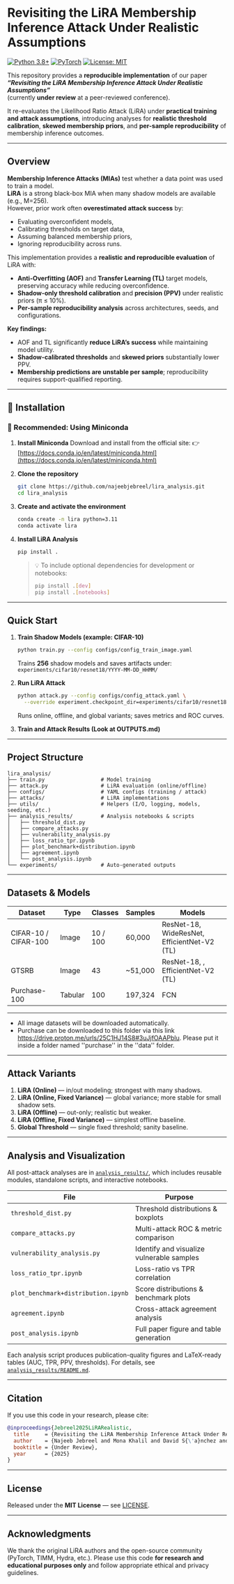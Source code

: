 # Revisiting the LiRA Membership Inference Attack Under Realistic Assumptions

[![Python 3.8+](https://img.shields.io/badge/python-3.8+-blue.svg)](https://www.python.org/downloads/)
[![PyTorch](https://img.shields.io/badge/PyTorch-2.0+-ee4c2c.svg)](https://pytorch.org/)
[![License: MIT](https://img.shields.io/badge/License-MIT-yellow.svg)](https://opensource.org/licenses/MIT)

This repository provides a **reproducible implementation** of our paper  
***“Revisiting the LiRA Membership Inference Attack Under Realistic Assumptions”***  
(currently **under review** at a peer-reviewed conference).

It re-evaluates the Likelihood Ratio Attack (LiRA) under **practical training and attack assumptions**, introducing analyses for **realistic threshold calibration**, **skewed membership priors**, and **per-sample reproducibility** of membership inference outcomes.

---

## Overview

**Membership Inference Attacks (MIAs)** test whether a data point was used to train a model.  
**LiRA** is a strong black-box MIA when many shadow models are available (e.g., M=256).  
However, prior work often **overestimated attack success** by:
- Evaluating overconfident models,
- Calibrating thresholds on target data,
- Assuming balanced membership priors,
- Ignoring reproducibility across runs.

This implementation provides a **realistic and reproducible evaluation** of LiRA with:

- **Anti-Overfitting (AOF)** and **Transfer Learning (TL)** target models,  
  preserving accuracy while reducing overconfidence.  
- **Shadow-only threshold calibration** and **precision (PPV)** under realistic priors (π ≤ 10%).  
- **Per-sample reproducibility analysis** across architectures, seeds, and configurations.  

**Key findings:**
- AOF and TL significantly **reduce LiRA’s success** while maintaining model utility.  
- **Shadow-calibrated thresholds** and **skewed priors** substantially lower PPV.  
- **Membership predictions are unstable per sample**; reproducibility requires support-qualified reporting.


---

## 🧩 Installation

### 🌟 Recommended: Using Miniconda

1. **Install Miniconda**
   Download and install from the official site:
   👉 [https://docs.conda.io/en/latest/miniconda.html](https://docs.conda.io/en/latest/miniconda.html)

2. **Clone the repository**

   ```bash
   git clone https://github.com/najeebjebreel/lira_analysis.git
   cd lira_analysis
   ```

3. **Create and activate the environment**

   ```bash
   conda create -n lira python=3.11
   conda activate lira
   ```

4. **Install LiRA Analysis**

   ```bash
   pip install .
   ```

   > 💡 To include optional dependencies for development or notebooks:
   >
   > ```bash
   > pip install .[dev]
   > pip install .[notebooks]
   > ```

---


## Quick Start

1. **Train Shadow Models (example: CIFAR-10)**

   ```bash
   python train.py --config configs/config_train_image.yaml
   ```

   Trains **256** shadow models and saves artifacts under:
   `experiments/cifar10/resnet18/YYYY-MM-DD_HHMM/`

2. **Run LiRA Attack**

   ```bash
   python attack.py --config configs/config_attack.yaml \
     --override experiment.checkpoint_dir=experiments/cifar10/resnet18/YYYY-MM-DD_HHMM
   ```

   Runs online, offline, and global variants; saves metrics and ROC curves.

3. **Train and Attack Results (Look at OUTPUTS.md)**

---

## Project Structure

```
lira_analysis/
├── train.py                  # Model training
├── attack.py                 # LiRA evaluation (online/offline)
├── configs/                  # YAML configs (training / attack)
├── attacks/                  # LiRA implementations
├── utils/                    # Helpers (I/O, logging, models, seeding, etc.)
├── analysis_results/         # Analysis notebooks & scripts
│   ├── threshold_dist.py
│   ├── compare_attacks.py
│   ├── vulnerability_analysis.py
│   ├── loss_ratio_tpr.ipynb
│   ├── plot_benchmark+distribution.ipynb
│   ├── agreement.ipynb
│   └── post_analysis.ipynb
└── experiments/              # Auto-generated outputs
```

---

## Datasets & Models

| Dataset              | Type    | Classes  | Samples | Models                                      |
| -------------------- | ------- | -------- | ------- | --------------------------------------------|
| CIFAR-10 / CIFAR-100 | Image   | 10 / 100 | 60,000  | ResNet-18, WideResNet, EfficientNet-V2 (TL) |
| GTSRB                | Image   | 43       | ~51,000 | ResNet-18, , EfficientNet-V2 (TL)           |
| Purchase-100         | Tabular | 100      | 197,324 | FCN                                         |

---
 - All image datasets will be downloaded automatically.
 - Purchase can be downloaded to this folder via this link https://drive.proton.me/urls/25C1HJ14S8#3uJjfOAAPblu. Please put it inside a folder named ''purchase'' in the ''data'' folder.
---

## Attack Variants

1. **LiRA (Online)** — in/out modeling; strongest with many shadows.
2. **LiRA (Online, Fixed Variance)** — global variance; more stable for small shadow sets.
3. **LiRA (Offline)** — out-only; realistic but weaker.
4. **LiRA (Offline, Fixed Variance)** — simplest offline baseline.
5. **Global Threshold** — single fixed threshold; sanity baseline.

---

## Analysis and Visualization

All post-attack analyses are in [`analysis_results/`](analysis_results/), which includes reusable modules, standalone scripts, and interactive notebooks.

| File                                | Purpose                                   |
| ----------------------------------- | ----------------------------------------- |
| `threshold_dist.py`                 | Threshold distributions & boxplots        |
| `compare_attacks.py`                | Multi-attack ROC & metric comparison      |
| `vulnerability_analysis.py`         | Identify and visualize vulnerable samples |
| `loss_ratio_tpr.ipynb`              | Loss-ratio vs TPR correlation             |
| `plot_benchmark+distribution.ipynb` | Score distributions & benchmark plots     |
| `agreement.ipynb`                   | Cross-attack agreement analysis           |
| `post_analysis.ipynb`               | Full paper figure and table generation    |

Each analysis script produces publication-quality figures and LaTeX-ready tables (AUC, TPR, PPV, thresholds).
For details, see [`analysis_results/README.md`](analysis_results/README.md).

---

## Citation

If you use this code in your research, please cite:

```bibtex
@inproceedings{Jebreel2025LiRARealistic,
  title     = {Revisiting the LiRA Membership Inference Attack Under Realistic Assumptions},
  author    = {Najeeb Jebreel and Mona Khalil and David S{\'a}nchez and Josep Domingo-Ferrer},
  booktitle = {Under Review},
  year      = {2025}
}
```

---

## License

Released under the **MIT License** — see [LICENSE](LICENSE).

---

## Acknowledgments

We thank the original LiRA authors and the open-source community (PyTorch, TIMM, Hydra, etc.).
Please use this code **for research and educational purposes only** and follow appropriate ethical and privacy guidelines.
